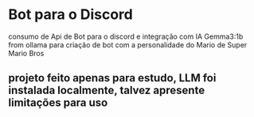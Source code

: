 # Bot para o Discord

consumo de Api de Bot para o discord e integração com IA Gemma3:1b from ollama para criação de bot com a personalidade do Mario de Super Mario Bros

<h2>projeto feito apenas para estudo, LLM foi instalada localmente, talvez apresente limitações para uso</h2>
